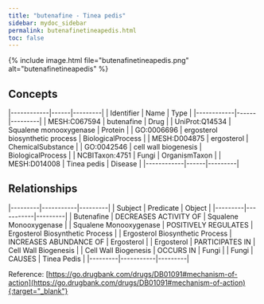 ```yaml
---
title: "butenafine - Tinea pedis"
sidebar: mydoc_sidebar
permalink: butenafinetineapedis.html
toc: false 
---
```


{% include image.html file="butenafinetineapedis.png" alt="butenafinetineapedis" %}

## Concepts

|------------|------|---------|
| Identifier | Name | Type    |
|------------|------|---------|
| MESH:C067594 | butenafine | Drug |
| UniProt:Q14534 | Squalene monooxygenase | Protein |
| GO:0006696 | ergosterol biosynthetic process | BiologicalProcess |
| MESH:D004875 | ergosterol | ChemicalSubstance |
| GO:0042546 | cell wall biogenesis | BiologicalProcess |
| NCBITaxon:4751 | Fungi | OrganismTaxon |
| MESH:D014008 | Tinea pedis | Disease |
|------------|------|---------|

## Relationships

|---------|-----------|---------|
| Subject | Predicate | Object  |
|---------|-----------|---------|
| Butenafine | DECREASES ACTIVITY OF | Squalene Monooxygenase |
| Squalene Monooxygenase | POSITIVELY REGULATES | Ergosterol Biosynthetic Process |
| Ergosterol Biosynthetic Process | INCREASES ABUNDANCE OF | Ergosterol |
| Ergosterol | PARTICIPATES IN | Cell Wall Biogenesis |
| Cell Wall Biogenesis | OCCURS IN | Fungi |
| Fungi | CAUSES | Tinea Pedis |
|---------|-----------|---------|

Reference: [https://go.drugbank.com/drugs/DB01091#mechanism-of-action](https://go.drugbank.com/drugs/DB01091#mechanism-of-action){:target="_blank"}